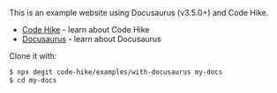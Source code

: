 This is an example website using Docusaurus (v3.5.0+) and Code Hike.

- [Code Hike](https://v1.codehike.org) - learn about Code Hike
- [Docusaurus](https://docusaurus.io) - learn about Docusaurus

Clone it with:

```bash
$ npx degit code-hike/examples/with-docusaurus my-docs
$ cd my-docs
```
